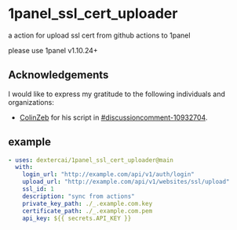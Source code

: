 # 1panel_ssl_cert_uploader

a action for upload ssl cert from github actions to 1panel

please use 1panel v1.10.24+

## Acknowledgements

I would like to express my gratitude to the following individuals and organizations:

- [ColinZeb](https://github.com/ColinZeb) for his script in [#discussioncomment-10932704](https://github.com/1Panel-dev/1Panel/discussions/6299#discussioncomment-10932704).

## example

```yaml
- uses: dextercai/1panel_ssl_cert_uploader@main
  with:
    login_url: "http://example.com/api/v1/auth/login"
    upload_url: "http://example.com/api/v1/websites/ssl/upload"
    ssl_id: 1
    description: "sync from actions"
    private_key_path: ./_.example.com.key
    certificate_path: ./_.example.com.pem
    api_key: ${{ secrets.API_KEY }}
```

